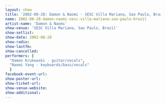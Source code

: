 ```yaml
---
layout: show
title: '2002-08-28: Damon & Naomi - SESC Villa Mariana, Sao Paulo, Brazil'
name: 2002-08-28-damon-naomi-sesc-villa-mariana-sao-paulo-brazil
artist-name: 'Damon & Naomi'
show-venue: 'SESC Villa Mariana, Sao Paulo, Brazil'
show-setlist: 
show-date: 2002-08-28
show-radio: 
show-lastfm: 
show-cancelled: 
performers: [
  "Damon Krukowski - guitar/vocals",
  "Naomi Yang - keyboards/bass/vocals"
  ]
facebook-event-url: 
show-poster-url: 
show-ticket-url: 
show-venue-website: 
show-additional: 
---
```


